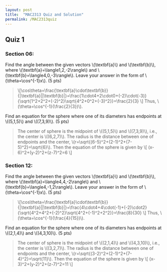 ```yaml
---
layout: post
title:  "MAC2313 Quiz and Solution"
permalink: /MAC2313quiz
---
```

## Quiz 1

### Section 06:
Find the angle between the given vectors \\(\textbf{a}\\) and \\(\textbf{b}\\), where \\(\textbf{a}=\langle1,2,-2\rangle\\) and \\(\textbf{b}=\langle4,0,-3\rangle\\). Leave your answer in the form of \\(\theta=\cos^{-1}x\\). (5 pts)

> \\[\cos\theta=\frac{\textbf{a}\cdot\textbf{b}}{|\textbf{a}||\textbf{b}|}=\frac{1\cdot4+2\cdot0+(-2)\cdot(-3)}{\sqrt{1^2+2^2+(-2)^2}\sqrt{4^2+0^2+(-3)^2}}=\frac{2}{3}
\\]
Thus, \\(\theta=\cos^{-1}(\frac{2}{3})\\).

Find an equation for the sphere where one of its diameters has endpoints at \\((5,1,5)\\) and \\((7,3,9)\\). (5 pts)

> The center of sphere is the midpoint of \\((5,1,5)\\) and \\((7,3,9)\\), i.e., the center is \\((6,2,7)\\). The radius is the distance between one of endpoints and the center, \\(r=\sqrt{(6-5)^2+(2-1)^2+(7-5)^2}=\sqrt{6}\\). Then the equation of the sphere is given by
\\[
(x-6)^2+(y-2)^2+(z-7)^2=6
\\]


### Section 12:
Find the angle between the given vectors \\(\textbf{a}\\) and \\(\textbf{b}\\), where \\(\textbf{a}=\langle4,4,-2\rangle\\) and \\(\textbf{b}=\langle4,-1,2\rangle\\). Leave your answer in the form of \\(\theta=\cos^{-1}x\\). (5 pts)

> \\[\cos\theta=\frac{\textbf{a}\cdot\textbf{b}}{|\textbf{a}||\textbf{b}|}=\frac{4\cdot4+4\cdot(-1)+(-2)\cdot2}{\sqrt{4^2+4^2+(-2)^2}\sqrt{4^2+(-1)^2+2^2}}=\frac{8}{30}
\\]
Thus, \\(\theta=\cos^{-1}(\frac{4}{15})\\).

Find an equation for the sphere where one of its diameters has endpoints at \\((2,1,4)\\) and \\((4,3,10)\\). (5 pts)

> The center of sphere is the midpoint of \\((2,1,4)\\) and \\((4,3,10)\\), i.e., the center is \\((3,2,7)\\). The radius is the distance between one of endpoints and the center, \\(r=\sqrt{(3-2)^2+(2-1)^2+(7-4)^2}=\sqrt{11}\\). Then the equation of the sphere is given by
\\[
(x-3)^2+(y-2)^2+(z-7)^2=11
\\]
